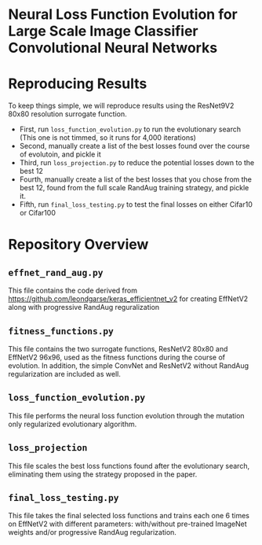 # Neural Loss Function Evolution for Large Scale Image Classifier Convolutional Neural Networks

# Reproducing Results

To keep things simple, we will reproduce results using the ResNet9V2 80x80 resolution surrogate function.

- First, run ``loss_function_evolution.py`` to run the evolutionary search (This one is not timmed, so it runs for 4,000 iterations)
- Second, manually create a list of the best losses found over the course of evolutoin, and pickle it
- Third, run `loss_projection.py` to reduce the potential losses down to the best 12
- Fourth, manually create a list of the best losses that you chose from the best 12, found from the full scale RandAug training strategy, and pickle it.
- Fifth, run `final_loss_testing.py` to test the final losses on either Cifar10 or Cifar100

# Repository Overview

## ``effnet_rand_aug.py``

This file contains the code derived from https://github.com/leondgarse/keras_efficientnet_v2 for creating EffNetV2 along with progressive RandAug reguralization

## ``fitness_functions.py``

This file contains the two surrogate functions, ResNetV2 80x80 and EffNetV2 96x96, used as the fitness functions during the course of evolution. In addition, the simple ConvNet and ResNetV2 without RandAug regularization are included as well.

## ``loss_function_evolution.py``

This file performs the neural loss function evolution through the mutation only regularized evolutionary algorithm. 

## ``loss_projection``

This file scales the best loss functions found after the evolutionary search, eliminating them using the strategy proposed in the paper.

## ``final_loss_testing.py`` 

This file takes the final selected loss functions and trains each one 6 times on EffNetV2 with different parameters: with/without pre-trained ImageNet weights and/or progressive RandAug regularization.
